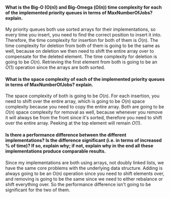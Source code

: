 #### What is the Big-O (O(n)) and Big-Omega (Ω(n)) time complexity for each of the implemented priority queues in terms of MaxNumberOfJobs? explain.
My priority queues both use sorted arrays for their implementations, so every time you insert, you need to find the correct position to insert it into. Therefore, the time complexity for insertion for both of them is $O(n)$. The time complexity for deletion from both of them is going to be the same as well, because on deletion we then need to shift the entire array over to compensate for the deleted element. The time complexity for deletion is going to be $O(n)$. Retrieving the first element from both is going to be an $O(1)$ operation since the arrays are both sorted. 

#### What is the space complexity of each of the implemented priority queues in terms of MaxNumberOfJobs? explain.
The space complexity of both is going to be $O(n)$. For each insertion, you need to shift over the entire array, which is going to be $O(n)$ space complexity because you need to copy the entire array. Both are going to be $O(n)$ space complexity for removal as well, because whenever you remove it will always be from the front since it's sorted, therefore you need to shift over the entire array. Peeking at the top element will remain $O(1)$.

#### Is there a performance difference between the different implementations? Is the difference significant (i.e. in terms of increased % of time)? If so, explain why; if not, explain why in the end all these implementations produce comparable results.
Since my implementations are both using arrays, not doubly linked lists, we have the same core problems with the underlying data structure. Adding is always going to be an O(n) operation since you need to shift elements over, and removing is going to be the same since we need to either rebalance or shift everything over. So the performance difference isn't going to be significant for the two of them. 